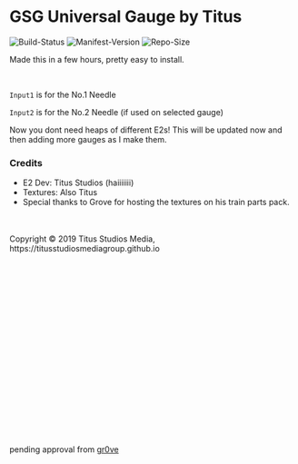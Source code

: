 # GSG Universal Gauge by Titus

![Build-Status](https://img.shields.io/badge/build-passed-brightgreen.svg)
![Manifest-Version](https://img.shields.io/github/last-commit/titus-studios-media/GSG-Universal-Gauge-by-Titus.svg)
![Repo-Size](https://img.shields.io/github/repo-size/titus-studios-media/Wilma-Head-of-Train-Device.svg)

Made this in a few hours, pretty easy to install.

<br>

`Input1` is for the No.1 Needle

`Input2` is for the No.2 Needle (if used on selected gauge)

Now you dont need heaps of different E2s!
This will be updated now and then adding more gauges as I make them.
<br>
### Credits
 * E2 Dev: Titus Studios (haiiiiiii)
 * Textures: Also Titus
 * Special thanks to Grove for hosting the textures on his train parts pack.
 
<br>
<br>
Copyright © 2019 Titus Studios Media, https://titusstudiosmediagroup.github.io
<br>
<br>
<br>
<br>
<br>
<br>
<br>
<br>
<br>
<br>
<br>
<br>
<br>
<br>
<br>
<br>
<br>
<br>
<br>
<br>


pending approval from [gr0ve](https://i.imgur.com/uATwHA1.png)
